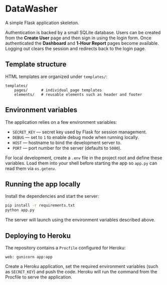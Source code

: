 # DataWasher

A simple Flask application skeleton.

Authentication is backed by a small SQLite database.  Users can be created from
the **Create User** page and then sign in using the login form.  Once
authenticated the **Dashboard** and **1‑Hour Report** pages become available.
Logging out clears the session and redirects back to the login page.

## Template structure

HTML templates are organized under `templates/`:

```
templates/
    pages/      # individual page templates
    elements/   # reusable elements such as header and footer
```

## Environment variables

The application relies on a few environment variables:

- `SECRET_KEY` &mdash; secret key used by Flask for session management.
- `DEBUG` &mdash; set to `1` to enable debug mode when running locally.
- `HOST` &mdash; hostname to bind the development server to.
- `PORT` &mdash; port number for the server (defaults to `5000`).

For local development, create a `.env` file in the project root and define
these variables. Load them into your shell before starting the app so `app.py`
can read them via `os.getenv`.

## Running the app locally

Install the dependencies and start the server:

```bash
pip install -r requirements.txt
python app.py
```

The server will launch using the environment variables described above.

## Deploying to Heroku

The repository contains a `Procfile` configured for Heroku:

```Procfile
web: gunicorn app:app
```

Create a Heroku application, set the required environment variables (such as
`SECRET_KEY`) and push the code. Heroku will run the command from the Procfile
to serve the application.
